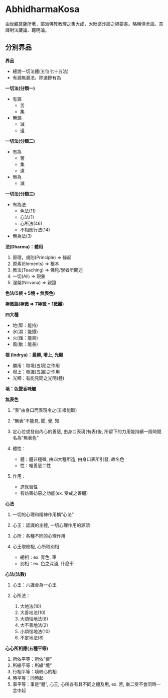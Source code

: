# AbhidharmaKosa

由[世親菩薩](https://zh.wikipedia.org/wiki/%E4%B8%96%E4%BA%B2)所著，部派佛教教理之集大成，大毗婆沙論之綱要書。略稱俱舍論。意譯對法藏論、聰明論。

## 分別界品

**界品**

-   總說一切法體(五位七十五法)
-   有漏無漏法，除道餘有為

**一切法(分類一)**

-   有漏
	-   苦
	-   集
-   無漏
	-   滅
	-   道

**一切法(分類二)**

-   有為
	-   苦
	-   集
	-   道
-   無為
	-   滅

**一切法(分類三)**

-   有為法
	-   色法(11)
	-   心法(1)
	-   心所法(46)
	-   不相應行法(14)
-   無為法(3)

**法(Dharma)：體用**

1.  原理，規則(Principle) => 緣起
2.  原素(Elements) => 根本
3.  教法(Teaching) => 佛陀/學者所闡述
4.  一切(All) => 現象
5.  涅槃(Nirvana) => 親證

**色法(5根 + 5境 + 無表色)**

**極微論(極微 => 7極微 = 1微團)**

**四大種**

-   地(堅：能持)
-   水(濕：能攝)
-   火(煖：能熟)
-   風(動：能長)

**根 (Indrya)：最勝, 增上, 光顯**

 - 勝用：取境(五境)之作用
 - 增上：發識(五識)之作用
 - 光顯：有能見聞之光明(體)

**境：色聲香味觸**

**無表色**

1.  “表”由身口而表現令之(五根能取)
2.  “無表”不能見,  聞,  覺,  知
3.  定心位或發自內心的善惡,  由身口表現(有表)後,  所留下的力用能持續一段時間名為”無表色”
4.  體性：

	-   體：體非極微,  由四大種所造,  由身口表所引發,  故名色
	-   性：唯善惡二性

6.  作用：

	-   造就習性
	-   有妨善妨惡之功能(ex. 受戒之善體)

**心法**

1.  一切的心理和精神作用稱”心法”
2.  心王：認識的主體, 一切心理作用的源頭
3.  心所：各種不同的心理作用
4.  心王取總相, 心所取別相

	-   總相：ex. 青色, 車
	-   別相：ex. 色之深淺, 什麼車

**心法(法數)**

1.  心王：六識合為一心王
2.  心所法：

	1.  大地法(10)
	2.  大善地法(10)
	3.  大煩惱地法(6)
	4.  大不善地法(2)
	5.  小煩惱地法(10)
	6.  不定地法(8)

**心心所相應(五種平等)**

1.  所依平等：所依”根”
2.  所緣平等：所緣”境”
3.  行相平等：境映心的相
4.  時平等：同時起
5.  事平等：事是”體”, 心王, 心所各有其不同之體及用, ex. 苦, 樂二受不會同時一念中起

